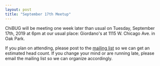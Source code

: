 ```yaml
---
layout: post
title: "September 17th Meetup"
---
```


ChiBUG will be meeting one week later than usual on
Tuesday, September 17th, 2019
at
6pm
at
our usual place: Giordano's at 1115 W. Chicago Ave. in Oak Park.

If you plan on attending, please post to the
[mailing list](/lists/talk)
so we can get an estimated head count.
If you change your mind or are running late, please email the mailing list so
we can organize accordingly.
